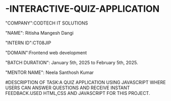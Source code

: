 # -INTERACTIVE-QUIZ-APPLICATION
"COMPANY":CODTECH IT SOLUTIONS

"NAME":  Ritisha Mangesh Dangi 

"INTERN ID":CT08JIP

"DOMAIN":Frontend web development

"BATCH DURATION": January 5th, 2025 to February 5th, 2025.

"MENTOR NAME": Neela Santhosh Kumar

#DESCRIPTION OF TASK:A QUIZ APPLICATION USING
 JAVASCRIPT WHERE USERS CAN
 ANSWER QUESTIONS AND RECEIVE
 INSTANT FEEDBACK.USED HTML,CSS AND JAVASCRIPT FOR THIS PROJECT.
